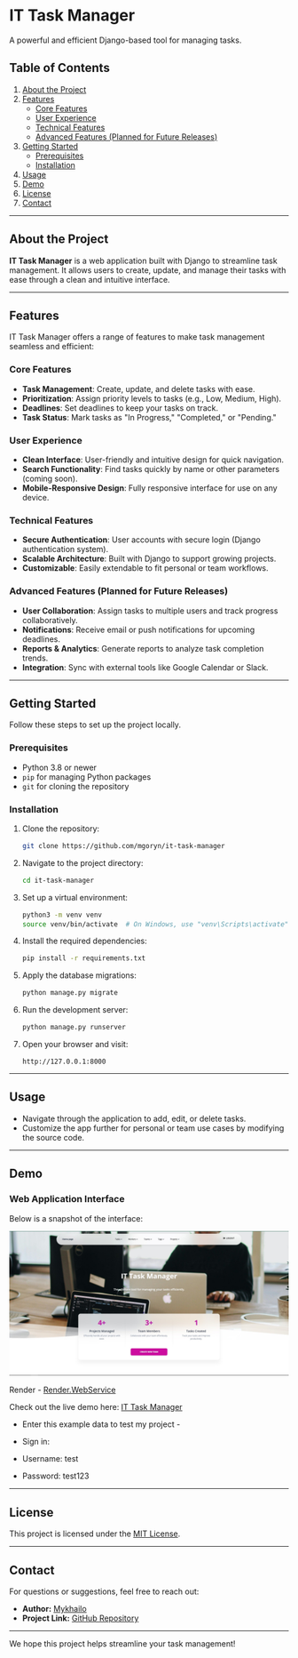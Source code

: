 ﻿# IT Task Manager 

A powerful and efficient Django-based tool for managing tasks.

## Table of Contents

1. [About the Project](#about-the-project)
2. [Features](#features)
    - [Core Features](#core-features)
    - [User Experience](#user-experience)
    - [Technical Features](#technical-features)
    - [Advanced Features (Planned for Future Releases)](#advanced-features-planned-for-future-releases)
3. [Getting Started](#getting-started)
    - [Prerequisites](#prerequisites)
    - [Installation](#installation)
4. [Usage](#usage)
5. [Demo](#demo)
6. [License](#license)
7. [Contact](#contact)

---

## About the Project

**IT Task Manager** is a web application built with Django to streamline task management. It allows users to create, update, and manage their tasks with ease through a clean and intuitive interface.

---

## Features

IT Task Manager offers a range of features to make task management seamless and efficient:

### Core Features
- **Task Management**: Create, update, and delete tasks with ease.
- **Prioritization**: Assign priority levels to tasks (e.g., Low, Medium, High).
- **Deadlines**: Set deadlines to keep your tasks on track.
- **Task Status**: Mark tasks as "In Progress," "Completed," or "Pending."
  
### User Experience
- **Clean Interface**: User-friendly and intuitive design for quick navigation.
- **Search Functionality**: Find tasks quickly by name or other parameters (coming soon).
- **Mobile-Responsive Design**: Fully responsive interface for use on any device.

### Technical Features
- **Secure Authentication**: User accounts with secure login (Django authentication system).
- **Scalable Architecture**: Built with Django to support growing projects.
- **Customizable**: Easily extendable to fit personal or team workflows.

### Advanced Features (Planned for Future Releases)
- **User Collaboration**: Assign tasks to multiple users and track progress collaboratively.
- **Notifications**: Receive email or push notifications for upcoming deadlines.
- **Reports & Analytics**: Generate reports to analyze task completion trends.
- **Integration**: Sync with external tools like Google Calendar or Slack.

---

## Getting Started

Follow these steps to set up the project locally.

### Prerequisites

- Python 3.8 or newer
- `pip` for managing Python packages
- `git` for cloning the repository

### Installation

1. Clone the repository:

    ```bash
    git clone https://github.com/mgoryn/it-task-manager
    ```

2. Navigate to the project directory:

    ```bash
    cd it-task-manager
    ```

3. Set up a virtual environment:

    ```bash
    python3 -m venv venv
    source venv/bin/activate  # On Windows, use "venv\Scripts\activate"
    ```

4. Install the required dependencies:

    ```bash
    pip install -r requirements.txt
    ```

5. Apply the database migrations:

    ```bash
    python manage.py migrate
    ```

6. Run the development server:

    ```bash
    python manage.py runserver
    ```

7. Open your browser and visit:

    ```
    http://127.0.0.1:8000
    ```

---

## Usage

- Navigate through the application to add, edit, or delete tasks.
- Customize the app further for personal or team use cases by modifying the source code.

---

## Demo

### Web Application Interface

Below is a snapshot of the interface:

![Website Interface](static/assets/img/2.jpg)

Render - [Render.WebService](https://dashboard.render.com/web/srv-csubor52ng1s73cg1o60/events)

Check out the live demo here: [IT Task Manager](https://it-task-manager-fwgf.onrender.com)

- Enter this example data to test my project - 

- Sign in: 

- Username: test
- Password: test123

---

## License

This project is licensed under the [MIT License](LICENSE).

---

## Contact

For questions or suggestions, feel free to reach out:

- **Author:** [Mykhailo](https://github.com/mgoryn)
- **Project Link:** [GitHub Repository](https://github.com/mgoryn/it-task-manager)

---

We hope this project helps streamline your task management!
